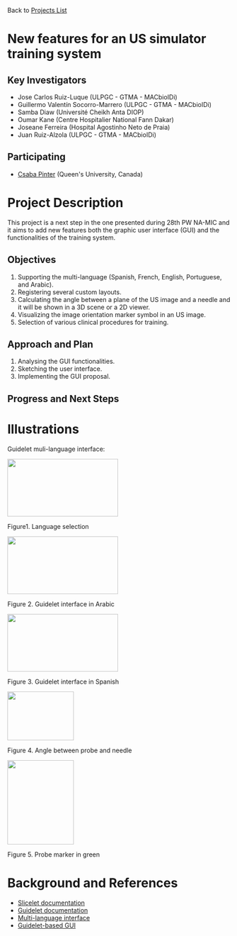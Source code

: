 Back to [Projects List](../../README.md#ProjectsList)

# New features for an US simulator training system

## Key Investigators

- Jose Carlos Ruiz-Luque (ULPGC - GTMA - MACbioIDi)
- Guillermo Valentín Socorro-Marrero (ULPGC - GTMA - MACbioIDi)
- Samba Diaw (Université Cheikh Anta DIOP)
- Oumar Kane (Centre Hospitalier National Fann Dakar)
- Joseane Ferreira (Hospital Agostinho Neto de Praia)
- Juan Ruiz-Alzola (ULPGC - GTMA - MACbioIDi)

## Participating

- [Csaba Pinter](http://perk.cs.queensu.ca/users/pinter) (Queen's University, Canada)

# Project Description

This project is a next step in the one presented during 28th PW NA-MIC and it aims to add new features both the graphic user interface (GUI) and the functionalities of the training system.

## Objectives

1. Supporting the multi-language (Spanish, French, English, Portuguese, and Arabic). 
1. Registering several custom layouts. 
1. Calculating the angle between a plane of the US image and a needle and it will be shown in a 3D scene or a 2D viewer.
1. Visualizing the image orientation marker symbol in an US image.
1. Selection of various clinical procedures for training. 


## Approach and Plan

1. Analysing the GUI functionalities.
2. Sketching the user interface.
3. Implementing the GUI proposal.

## Progress and Next Steps


# Illustrations

Guidelet muli-language interface:

<img src="Figure1.jpg" width="250" height="130" >

Figure1. Language selection 

<img src="Figure2.jpg" width="250" height="130" >

Figure 2. Guidelet interface in Arabic 

<img src="Figure3.jpg" width="250" height="130" >

Figure 3. Guidelet interface in Spanish

<img src="Figure4.jpg" width="150" height="110" >

Figure 4. Angle between probe and needle

<img src="Figure5.jpg" width="150" height="190" >

Figure 5. Probe marker in green


# Background and References

-	[Slicelet documentation](https://www.slicer.org/wiki/Documentation/Nightly/Developers/Slicelets)
-	[Guidelet documentation](http://www.slicerigt.org/wp/developer-tutorial/)
-	[Multi-language interface](https://github.com/mt4sd/UltrasoundTrainingSystem/tree/i18n_l10n)
-	[Guidelet-based GUI](https://github.com/mt4sd/UltrasoundTrainingSystem/tree/master)
